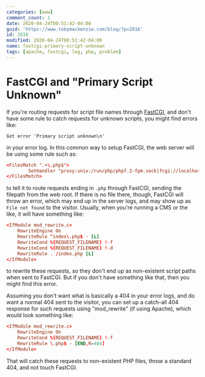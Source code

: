 ```yaml
---
categories: [www]
comment_count: 1
date: 2020-04-24T00:51:42-04:00
guid: 'https://www.tobymackenzie.com/blog/?p=2816'
id: 2816
modified: 2020-04-24T00:51:42-04:00
name: fastcgi-primary-script-unknown
tags: [apache, fastcgi, log, php, problem]
---
```


FastCGI and "Primary Script Unknown"
====================================

If you're routing requests for script file names through [FastCGI](https://en.wikipedia.org/wiki/FastCGI), and don't have some rule to catch requests for unknown scripts, you might find errors like:

```
Got error 'Primary script unknown\n'
``` 
in your error log.<!--more-->  In this common way to setup FastCGI, the web server will be using some rule such as:

``` conf
<FilesMatch ".+\.php$">
		SetHandler "proxy:unix:/run/php/php7.2-fpm.sock|fcgi://localhost"
</FilesMatch>
```

to tell it to route requests ending in `.php` through FastCGI, sending the filepath from the web root.  If there is no file there, though, FastCGI will throw an error, which may end up in the server logs, and may show up as `File not found` to the visitor.  Usually, when you're running a CMS or the like, it will have something like:

``` conf
<IfModule mod_rewrite.c>
	RewriteEngine On
	RewriteRule ^index\.php$ - [L]
	RewriteCond %{REQUEST_FILENAME} !-f
	RewriteCond %{REQUEST_FILENAME} !-d
	RewriteRule . /index.php [L]
</IfModule>
```

to rewrite these requests, so they don't end up as non-existent script paths when sent to FastCGI.  But if you don't have something like that, then you might find this error.

Assuming you don't want what is basically a 404 in your error logs, and do want a normal 404 sent to the visitor, you can set up a catch-all 404 response for such requests using "mod_rewrite" (if using Apache), which would look something like:

``` conf
<IfModule mod_rewrite.c>
	RewriteEngine On
	RewriteCond %{REQUEST_FILENAME} !-f
	RewriteRule \.php$ - [END,R=404]
</IfModule>
```

That will catch these requests to non-existent PHP files, throw a standard 404, and not touch FastCGI.
